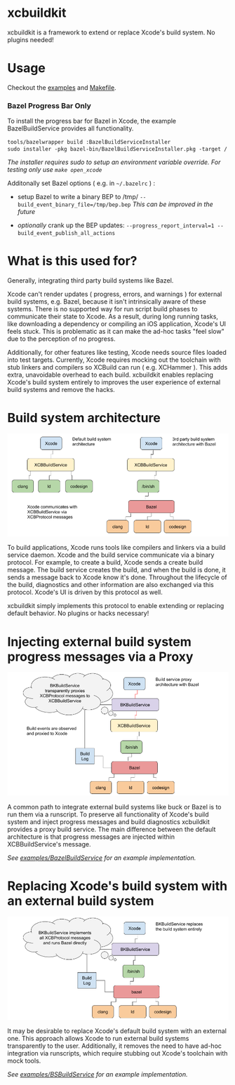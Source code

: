 # xcbuildkit

xcbuildkit is a framework to extend or replace Xcode's build system. No plugins
needed!

# Usage

Checkout the [examples](Examples/) and [Makefile](Makefile).

### Bazel Progress Bar Only

To install the progress bar for Bazel in Xcode, the example BazelBuildService
provides all functionality.

```
tools/bazelwrapper build :BazelBuildServiceInstaller
sudo installer -pkg bazel-bin/BazelBuildServiceInstaller.pkg -target /
```
_The installer requires sudo to setup an environment variable override. For
testing only use `make open_xcode`_


Additonally set Bazel options ( e.g. in `~/.bazelrc` ) :
- setup Bazel to write a binary BEP to /tmp/
  `--build_event_binary_file=/tmp/bep.bep` _This can be improved in the future_

- _optionally_ crank up the BEP updates:
  `--progress_report_interval=1 --build_event_publish_all_actions`

# What is this used for?

Generally, integrating third party build systems like Bazel.

Xcode can't render updates ( progress, errors, and warnings ) for external
build systems, e.g. Bazel, because it isn't intrinsically aware of these
systems. There is no supported way for run script build phases to communicate
their state to Xcode. As a result, during long running tasks, like downloading
a dependency or compiling an iOS application, Xcode's UI feels stuck. This is
problematic as it can make the ad-hoc tasks "feel slow" due to the perception
of no progress.

Additionally, for other features like testing, Xcode needs source files loaded
into test targets. Currently, Xcode requires mocking out the toolchain with stub
linkers and compilers so XCBuild can run ( e.g. XCHammer ). This adds extra,
unavoidable overhead to each build. xcbuildkit enables replacing Xcode's build
system entirely to improves the user experience of external build systems and
remove the hacks.


# Build system architecture

![default achitecture](Docs/default_architecture.png?raw=true "Default achitecture")

To build applications, Xcode runs tools like compilers and linkers via a build
service daemon. Xcode and the build service communicate via a binary protocol.
For example, to create a build, Xcode sends a create build message.  The build
service creates the build, and when the build is done, it sends a message back
to Xcode know it's done. Throughout the lifecycle of the build, diagnostics and
other information are also exchanged via this protocol. Xcode's UI is driven by
this protocol as well.

xcbuildkit simply implements this protocol to enable extending or replacing
default behavior. No plugins or hacks necessary!

# Injecting external build system progress messages via a Proxy

![build service proxy](Docs/xcbuildkit_proxy.png?raw=true "Build service proxy")

A common path to integrate external build systems like buck or Bazel is to run
them via a runscript. To preserve all functionality of Xcode's build system and
inject progress messages and build diagnostics xcbuildkit provides a proxy build
service. The main difference between the default architecture is that progress
messages are injected within XCBBuildService's message.

_See [examples/BazelBuildService](Examples/BazelBuildService) for an example implementation._

# Replacing Xcode's build system with an external build system

![build service replacement](Docs/xcbuildkit_replacement.png?raw=true "Build service replacement")


It may be desirable to replace Xcode's default build system with an external
one. This approach allows Xcode to run external build systems transparently to
the user.  Additionally, it removes the need to have ad-hoc integration via
runscripts, which require stubbing out Xcode's toolchain with mock tools. 

_See [examples/BSBuildService](Examples/BSBuildService) for an example implementation._
